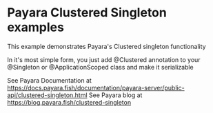 # Payara Clustered Singleton examples

This example demonstrates Payara's Clustered singleton functionality

In it's most simple form, you just add @Clustered annotation to your @Singleton
or @ApplicationScoped class and make it serializable

See Payara Documentation at https://docs.payara.fish/documentation/payara-server/public-api/clustered-singleton.html
See Payara blog at https://blog.payara.fish/clustered-singleton
